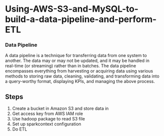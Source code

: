 # Using-AWS-S3-and-MySQL-to-build-a-data-pipeline-and-perform-ETL
### Data Pipeline
A data pipeline is a technique for transferring data from one system to another. The data may or may not be updated, and it may be handled in real-time (or streaming) rather than in batches. The data pipeline encompasses everything from harvesting or acquiring data using various methods to storing raw data, cleaning, validating, and transforming data into a query-worthy format, displaying KPIs, and managing the above process.

## Steps  
1. Create a bucket in Amazon S3 and store data in 
2. Get access key from AWS IAM role
3. Use hadoop package to read S3 file  
4. Set up sparkcontext configuration  
5. Do ETL


 
